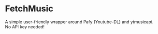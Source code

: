 # FetchMusic
A simple user-friendly wrapper around Pafy (Youtube-DL) and ytmusicapi.  No API key needed!
